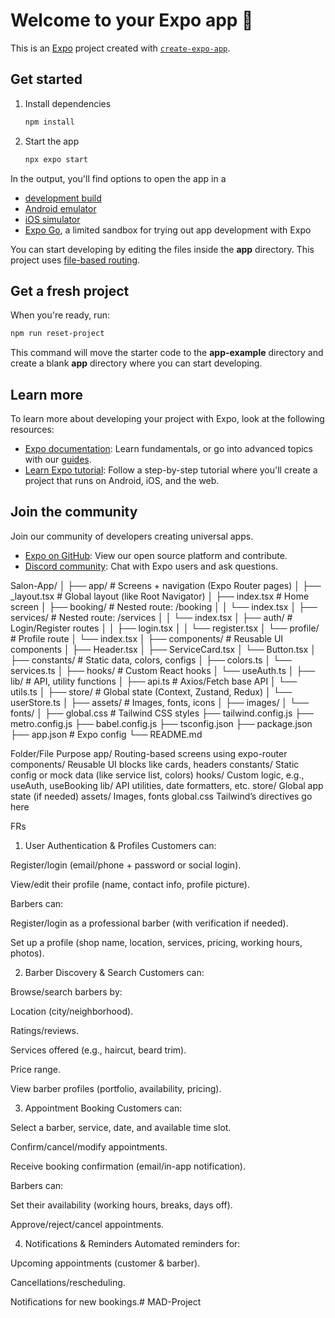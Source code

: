 # Welcome to your Expo app 👋

This is an [Expo](https://expo.dev) project created with [`create-expo-app`](https://www.npmjs.com/package/create-expo-app).

## Get started

1. Install dependencies

   ```bash
   npm install
   ```

2. Start the app

   ```bash
   npx expo start
   ```

In the output, you'll find options to open the app in a

- [development build](https://docs.expo.dev/develop/development-builds/introduction/)
- [Android emulator](https://docs.expo.dev/workflow/android-studio-emulator/)
- [iOS simulator](https://docs.expo.dev/workflow/ios-simulator/)
- [Expo Go](https://expo.dev/go), a limited sandbox for trying out app development with Expo

You can start developing by editing the files inside the **app** directory. This project uses [file-based routing](https://docs.expo.dev/router/introduction).

## Get a fresh project

When you're ready, run:

```bash
npm run reset-project
```

This command will move the starter code to the **app-example** directory and create a blank **app** directory where you can start developing.

## Learn more

To learn more about developing your project with Expo, look at the following resources:

- [Expo documentation](https://docs.expo.dev/): Learn fundamentals, or go into advanced topics with our [guides](https://docs.expo.dev/guides).
- [Learn Expo tutorial](https://docs.expo.dev/tutorial/introduction/): Follow a step-by-step tutorial where you'll create a project that runs on Android, iOS, and the web.

## Join the community

Join our community of developers creating universal apps.

- [Expo on GitHub](https://github.com/expo/expo): View our open source platform and contribute.
- [Discord community](https://chat.expo.dev): Chat with Expo users and ask questions.





Salon-App/
│
├── app/                            # Screens + navigation (Expo Router pages)
│   ├── _layout.tsx                # Global layout (like Root Navigator)
│   ├── index.tsx                  # Home screen
│   ├── booking/                   # Nested route: /booking
│   │   └── index.tsx
│   ├── services/                  # Nested route: /services
│   │   └── index.tsx
│   ├── auth/                      # Login/Register routes
│   │   ├── login.tsx
│   │   └── register.tsx
│   └── profile/                   # Profile route
│       └── index.tsx
│
├── components/                    # Reusable UI components
│   ├── Header.tsx
│   ├── ServiceCard.tsx
│   └── Button.tsx
│
├── constants/                     # Static data, colors, configs
│   ├── colors.ts
│   └── services.ts
│
├── hooks/                         # Custom React hooks
│   └── useAuth.ts
│
├── lib/                           # API, utility functions
│   ├── api.ts                     # Axios/Fetch base API
│   └── utils.ts
│
├── store/                         # Global state (Context, Zustand, Redux)
│   └── userStore.ts
│
├── assets/                        # Images, fonts, icons
│   ├── images/
│   └── fonts/
│
├── global.css                     # Tailwind CSS styles
├── tailwind.config.js
├── metro.config.js
├── babel.config.js
├── tsconfig.json
├── package.json
├── app.json                       # Expo config
└── README.md


Folder/File	Purpose
app/	Routing-based screens using expo-router
components/	Reusable UI blocks like cards, headers
constants/	Static config or mock data (like service list, colors)
hooks/	Custom logic, e.g., useAuth, useBooking
lib/	API utilities, date formatters, etc.
store/	Global app state (if needed)
assets/	Images, fonts
global.css	Tailwind’s directives go here

FRs

1. User Authentication & Profiles
Customers can:

Register/login (email/phone + password or social login).

View/edit their profile (name, contact info, profile picture).

Barbers can:

Register/login as a professional barber (with verification if needed).

Set up a profile (shop name, location, services, pricing, working hours, photos).

2. Barber Discovery & Search
Customers can:

Browse/search barbers by:

Location (city/neighborhood).

Ratings/reviews.

Services offered (e.g., haircut, beard trim).

Price range.

View barber profiles (portfolio, availability, pricing).

3. Appointment Booking
Customers can:

Select a barber, service, date, and available time slot.

Confirm/cancel/modify appointments.

Receive booking confirmation (email/in-app notification).

Barbers can:

Set their availability (working hours, breaks, days off).

Approve/reject/cancel appointments.

4. Notifications & Reminders
Automated reminders for:

Upcoming appointments (customer & barber).

Cancellations/rescheduling.

Notifications for new bookings.#   M A D - P r o j e c t  
 